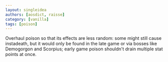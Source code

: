 ```yaml
---
layout: singleidea
authors: [aosdict, raisse]
category: [vanilla]
tags: [poison]
---
```

Overhaul poison so that its effects are less random: some might still cause instadeath, but it would only be found in the late game or via bosses like Demogorgon and Scorpius; early game poison shouldn't drain multiple stat points at once.
